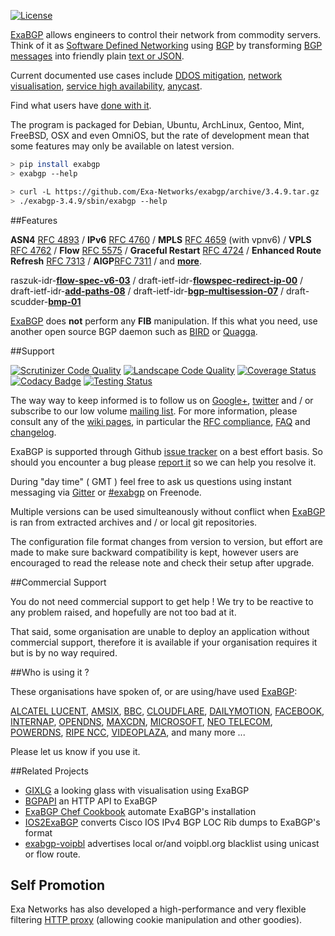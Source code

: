 [![License](https://img.shields.io/pypi/l/exabgp.svg)](https://github.com/Exa-Networks/exabgp/blob/master/COPYRIGHT)

[ExaBGP](http://github.com/Exa-Networks/exabgp) allows engineers to control their network from commodity servers.
Think of it as [Software Defined Networking](http://en.wikipedia.org/wiki/Software-defined_networking) using [BGP](http://en.wikipedia.org/wiki/BGP) by transforming [BGP messages](http://thomas.mangin.com/data/pdf/UKNOF%2015%20-%20Mangin%20-%20Naked%20BGP.pdf) into friendly plain [text or JSON](https://github.com/Exa-Networks/exabgp/wiki/Controlling-ExaBGP-:-API-for-received-messages).

Current documented use cases include [DDOS mitigation](http://perso.nautile.fr/prez/fgabut-flowspec-frnog-final.pdf), [network visualisation](https://code.google.com/p/gixlg/wiki/sample_maps), [service high availability](http://vincent.bernat.im/en/blog/2013-exabgp-highavailability.html),
[anycast](http://blog.iweb-hosting.co.uk/blog/2012/01/27/using-bgp-to-serve-high-availability-dns/).

Find what users have [done with it](https://github.com/Exa-Networks/exabgp/wiki/Related-articles).

 The program is packaged for Debian, Ubuntu, ArchLinux, Gentoo, Mint, FreeBSD, OSX and even OmniOS, but the rate of development mean that some features may only be available on latest version.

 ```sh
> pip install exabgp
> exabgp --help
 ```

```sh
> curl -L https://github.com/Exa-Networks/exabgp/archive/3.4.9.tar.gz | tar zx
> ./exabgp-3.4.9/sbin/exabgp --help
```

##Features

**ASN4** [RFC 4893](http://www.ietf.org/rfc/rfc4893.txt) /
**IPv6** [RFC 4760](http://www.ietf.org/rfc/rfc4760.txt) /
**MPLS** [RFC 4659](http://tools.ietf.org/html/rfc4659) (with vpnv6) /
**VPLS** [RFC 4762](http://tools.ietf.org/html/rfc4762) /
**Flow** [RFC 5575](http://tools.ietf.org/html/rfc5575) /
**Graceful Restart** [RFC 4724](http://www.ietf.org/rfc/rfc4724.txt) /
**Enhanced Route Refresh** [RFC 7313](http://tools.ietf.org/html/rfc7313) /
**AIGP**[RFC 7311](http://tools.ietf.org/html/rfc7311) /
and **[more](https://github.com/Exa-Networks/exabgp/wiki/RFC-Information)**.

raszuk-idr-**[flow-spec-v6-03](http://tools.ietf.org/html/draft-ietf-idr-flow-spec-v6-03)** / draft-ietf-idr-**[flowspec-redirect-ip-00](http://tools.ietf.org/html/draft-ietf-idr-flowspec-redirect-ip-00)** /
draft-ietf-idr-**[add-paths-08](http://tools.ietf.org/html/draft-ietf-idr-add-paths-08)** / draft-ietf-idr-**[bgp-multisession-07](http://tools.ietf.org/html/draft-ietf-idr-bgp-multisession-07)** / draft-scudder-**[bmp-01](http://tools.ietf.org/html/draft-scudder-bmp-01)**

[ExaBGP](http://github.com/Exa-Networks/exabgp) does **not** perform any **FIB** manipulation. If this what you need, use another open source BGP daemon such as [BIRD](http://bird.network.cz/) or [Quagga](http://www.quagga.net/).

##Support

[![Scrutinizer Code Quality](https://scrutinizer-ci.com/g/Exa-Networks/exabgp/badges/quality-score.png)](https://scrutinizer-ci.com/g/Exa-Networks/exabgp/)
[![Landscape Code Quality](https://landscape.io/github/Exa-Networks/exabgp/master/landscape.svg)](https://landscape.io/github/Exa-Networks/exabgp/)
[![Coverage Status](https://img.shields.io/scrutinizer/coverage/g/exa-networks/exabgp.svg)](https://coveralls.io/r/Exa-Networks/exabgp)
[![Codacy Badge](https://www.codacy.com/project/badge/1f5fedb98bfd47bcb9ab868ea53ea210)](https://www.codacy.com/public/thomasmangin/exabgp_2)
[![Testing Status](https://travis-ci.org/Exa-Networks/exabgp.svg)](https://travis-ci.org/Exa-Networks/exabgp)

<!-- [![Coverage Status](https://img.shields.io/coveralls/Exa-Networks/exabgp.svg)](https://coveralls.io/r/Exa-Networks/exabgp) -->

The way way to keep informed is to follow us on [Google+](https://plus.google.com/u/0/communities/108249711110699351497), [twitter](https://twitter.com/#!/search/exabgp) and / or subscribe to our low volume [mailing list](http://groups.google.com/group/exabgp-users).
For more information, please consult any of the [wiki pages](https://github.com/Exa-Networks/exabgp/wiki), in particular the [RFC compliance](https://github.com/Exa-Networks/exabgp/wiki/RFC-Information), [FAQ](https://github.com/Exa-Networks/exabgp/wiki/FAQ)
 and [changelog](https://raw.github.com/Exa-Networks/exabgp/master/CHANGELOG).

ExaBGP is supported through Github [issue tracker](https://github.com/Exa-Networks/exabgp/issues) on a best effort basis. So should you encounter a bug please [report it](https://github.com/Exa-Networks/exabgp/issues?labels=bug&page=1&state=open) so we can help you resolve it.

During "day time" ( GMT ) feel free to ask us questions using instant messaging via [Gitter](https://gitter.im/Exa-Networks/exabgp) or [#exabgp](irc://irc.freenode.net:6667/exabgp) on Freenode.

Multiple versions can be used simulteanously without conflict when [ExaBGP](http://github.com/Exa-Networks/exabgp) is ran from extracted archives and / or local git repositories.

The configuration file format changes from version to version, but effort are made to make sure backward compatibility is kept, however users are encouraged to read the release note and check their setup after upgrade.

##Commercial Support

You do not need commercial support to get help ! We try to be reactive to any problem raised, and hopefully are not too bad at it.

That said, some organisation are  unable to deploy an application without commercial support, therefore it is available if your organisation requires it but is by no way required.

##Who is using it ?

These organisations have spoken of, or are using/have used [ExaBGP](http://github.com/Exa-Networks/exabgp):

[ALCATEL LUCENT](http://www.nanog.org/sites/default/files/wed.general.trafficdiversion.serodio.10.pdf),
[AMSIX](https://ripe64.ripe.net/presentations/49-Follow_Up_AMS-IX_route-server_test_Euro-IX_20th_RIPE64.pdf),
[BBC](http://www.bbc.co.uk/),
[CLOUDFLARE](http://www.slideshare.net/TomPaseka/flowspec-apf-2013),
[DAILYMOTION](https://twitter.com/fgabut),
[FACEBOOK](http://velocityconf.com/velocity2013/public/schedule/detail/28410),
[INTERNAP](http://www.internap.com/),
[OPENDNS](http://www.opendns.com/),
[MAXCDN](http://blog.maxcdn.com/anycast-ip-routing-used-maxcdn/),
[MICROSOFT](http://www.nanog.org/sites/default/files/wed.general.brainslug.lapukhov.20.pdf),
[NEO TELECOM](http://media.frnog.org/FRnOG_18/FRnOG_18-6.pdf),
[POWERDNS](https://www.powerdns.com/),
[RIPE NCC](https://labs.ripe.net/Members/wouter_miltenburg/Researchpaper.pdf),
[VIDEOPLAZA](http://www.videoplaza.com),
and many more ...

Please let us know if you use it.

##Related Projects

 * [GIXLG](https://code.google.com/p/gixlg/) a looking glass with visualisation using ExaBGP
 * [BGPAPI](https://github.com/abh/bgpapi) an HTTP API to ExaBGP
 * [ExaBGP Chef Cookbook](https://github.com/hw-cookbooks/exabgp) automate ExaBGP's installation
 * [IOS2ExaBGP](https://github.com/lochiiconnectivity/ios2exa) converts Cisco IOS IPv4 BGP LOC Rib dumps to ExaBGP's format
 * [exabgp-voipbl](https://github.com/GeertHauwaerts/exabgp-voipbl) advertises local or/and voipbl.org blacklist using unicast or flow route.

## Self Promotion

Exa Networks has also developed a high-performance and very flexible filtering [HTTP proxy](https://github.com/Exa-Networks/exaproxy) (allowing cookie manipulation and other goodies).
